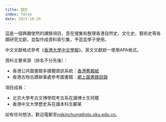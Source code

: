 ```yaml
---
title: 關於
index: false
date: 2023-10-20
---
```

這是一個興趣使然的課餘項目，意在搜集和整理香港自然史、文化史、藝術史等各類研究文獻，並製作成資料索引集，予芸芸學子使用。

中文文獻格式參考《[香港大學中文學報](https://www.hkujcs.hku.hk/style-sheet-chinese)》。英文文獻統一使用APA格式。

資料主要來源（排名不分先後）：
- 香港公共圖書館多媒體資訊系統：[香港舊報紙](https://mmis.hkpl.gov.hk/zh/old-hk-collection)
- 香港古物古蹟辦事處參考圖書館：[網上圖書館目錄](https://lms.amo.gov.hk/hk)

項目成員：
- 北京大學考古文博學院考古系在讀博士生阿聰
- 香港中文大學歷史系在讀本科生鄺某

如有任何想法，歡迎電郵至<ngkinchung@stu.pku.edu.cn>。